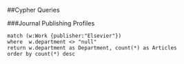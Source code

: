 ##Cypher Queries

###Journal Publishing Profiles

```cypher
match (w:Work {publisher:"Elsevier"})
where  w.department <> "null"
return w.department as Department, count(*) as Articles
order by count(*) desc
